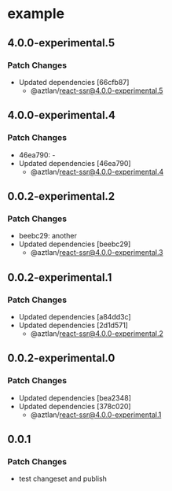 # example

## 4.0.0-experimental.5

### Patch Changes

- Updated dependencies [66cfb87]
  - @aztlan/react-ssr@4.0.0-experimental.5

## 4.0.0-experimental.4

### Patch Changes

- 46ea790: -
- Updated dependencies [46ea790]
  - @aztlan/react-ssr@4.0.0-experimental.4

## 0.0.2-experimental.2

### Patch Changes

- beebc29: another
- Updated dependencies [beebc29]
  - @aztlan/react-ssr@4.0.0-experimental.3

## 0.0.2-experimental.1

### Patch Changes

- Updated dependencies [a84dd3c]
- Updated dependencies [2d1d571]
  - @aztlan/react-ssr@4.0.0-experimental.2

## 0.0.2-experimental.0

### Patch Changes

- Updated dependencies [bea2348]
- Updated dependencies [378c020]
  - @aztlan/react-ssr@4.0.0-experimental.1

## 0.0.1

### Patch Changes

- test changeset and publish
